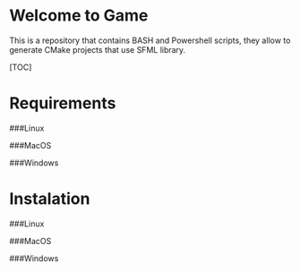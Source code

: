 # Welcome to Game

This is a repository that contains  BASH and Powershell scripts, they allow to generate CMake projects that use SFML library.

[TOC]

# Requirements

###Linux

###MacOS

###Windows

# Instalation

###Linux

###MacOS

###Windows


